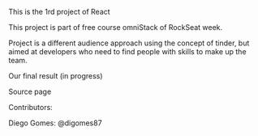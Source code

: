 This is the 1rd project of React

This project is part of free course omniStack of RockSeat week.

Project is a different audience approach using the concept of tinder, but aimed at developers who need to find people with skills to make up the team.

Our final result (in progress)

Source page

Contributors:

Diego Gomes: @digomes87
